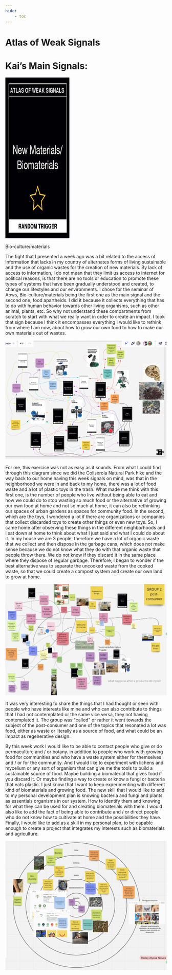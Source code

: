 ```yaml
---
hide:
    - toc
---
```


# Atlas of Weak Signals

<h1> Kai’s Main Signals: </h1>

<img src= "../../../images/signal.png" alt="Photo of Main Signal" width="200" height="500">

Bio-culture/materials

The fight that I presented a week ago was a bit related to the access of information that lacks in my country of alternates forms of living sustainable and the use of organic wastes for the creation of new materials. By lack of access to information, I do not mean that they limit us access to internet for political reasons, is that there are no tools or education to promote these types of systems that have been gradually understood and created, to change our lifestyles and our environments. I chose for the seminar of Aows, Bio-culture/materials being the first one as the main signal and the second one, food apartheids. I did it because it collects everything that has to do with human behavior towards other living organisms, such as other animal, plants, etc. So why not understand these compartments from scratch to start with what we really want in order to create an impact. I took that sign because I think it encompasses everything I would like to rethink from where I am now, about how to grow our own food to how to make our own materials out of wastes.

<img src= "../../../images/w.png" alt="Photo of Main Signals in Miro">

For me, this exercise was not as easy as it sounds. From what I could find through this diagram since we did the Collserola Natural Park hike and the way back to our home having this week signals on mind, was that in the neighborhood we were in and back to my home, there was a lot of food waste and a lot of plastic toys in the trash. What made me think with this first one, is the number of people who live without being able to eat and how we could do to stop wasting so much food or the alternative of growing our own food at home and not so much at home, it can also be rethinking our spaces of urban gardens as spaces for community food. In the second, which are the toys, I wondered a lot if there are organizations or companies that collect discarded toys to create other things or even new toys. So, I came home after observing these things in the different neighborhoods and I sat down at home to think about what I just said and what I could do about it. In my house we are 3 people, therefore we have a lot of organic waste that we collect and then dispose in the garbage cans, which does not make sense because we do not know what they do with that organic waste that people throw there. We do not know if they discard it in the same place where they dispose of regular garbage. Therefore, I began to wonder if the best alternative was to separate the uncooked waste from the cooked waste, so that we could create a compost system and create our own land to grow at home. 

<img src= "../../../images/GroupDiscussion.jpg" alt="Photo of Group Discussion">


It was very interesting to share the things that I had thought or seen with people who have interests like mine and who can also contribute to things that I had not contemplated or the same vice versa, they not having contemplated it. The group was "called" or rather it went towards the subject of the post-consumer and one of the topics that resonated a lot was food, either as waste or literally as a source of food, and what could be an impact as regenerative design.

By this week work I would like to be able to contact people who give or do permaculture and / or botany. in addition to people who work with growing food for communities and who have a waste system either for themselves and / or for the community. And I would like to experiment with lichens and mycelium or any sort of organism that can give me the tools to build a sustainable source of food. Maybe building a biomaterial that gives food if you discard it. Or maybe finding a way to create or know a fungi or bacteria that eats plastic. I just know that I want to keep experimenting with different kind of biomaterials and growing food.
The new skill that I would like to add to my personal development plan is knowing bacteria and fungi and plants as essentials organisms in our system. How to identify them and knowing for what they can be used for and creating biomaterials with them. I would also like to add the fact of being able to contribute and / or direct people who do not know how to cultivate at home and the possibilities they have. Finally, I would like to add as a skill in my personal plan, to be capable enough to create a project that integrates my interests such as biomaterials and agriculture.

<img src= "../../../images/Diagram.jpg" alt="Photo of Group Discussion">


